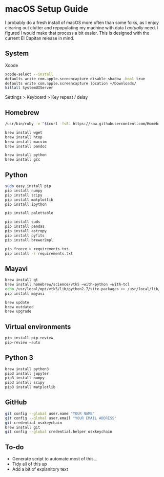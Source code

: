 # macOS Setup Guide

I probably do a fresh install of macOS more often than some folks, as I enjoy clearing out clutter and repopulating my machine with data I *actually* need. I figured I would make that process a bit easier. This is designed with the current El Capitan release in mind.

## System
Xcode
```bash
xcode-select --install
defaults write com.apple.screencapture disable-shadow -bool true
defaults write com.apple.screencapture location ~/Downloads/
killall SystemUIServer
```
Settings > Keyboard > Key repeat / delay

## Homebrew
```bash
/usr/bin/ruby -e "$(curl -fsSL https://raw.githubusercontent.com/Homebrew/install/master/install)"
```

```bash
brew install wget
brew install htop
brew install macvim
brew install pandoc
```

```bash
brew install python
brew install gcc
```

## Python
```bash
sudo easy_install pip
pip install numpy
pip install scipy
pip install matplotlib
pip install ipython
```

```bash
pip install palettable
```

```bash
pip install suds
pip install pandas
pip install astropy
pip install pyfits
pip install brewer2mpl
```

```bash
pip freeze > requirements.txt
pip install -r requirements.txt
```

## Mayavi
```bash
brew install qt
brew install homebrew/science/vtk5 —with-python —with-tcl
echo /usr/local/opt/vtk5/lib/python2.7/site-packages >> /usr/local/lib/python2.7/site-packages/vtk5.pth
pip install mayavi
```

```bash
brew update
brew outdated
brew upgrade
```

## Virtual environments

```bash
pip install pip-review
pip-review —auto
```

## Python 3
```bash
brew install python3
pip3 install jupyter
pip3 install numpy
pip3 install scipy
pip3 install matplotlib
```

## GitHub
```bash
git config --global user.name "YOUR NAME"
git config --global user.email "YOUR EMAIL ADDRESS"
git credential-osxkeychain
brew install git
git config --global credential.helper osxkeychain
```

## To-do
- Generate script to automate most of this...
- Tidy all of this up
- Add a bit of explanitory text

